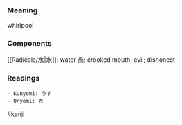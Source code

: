 ### Meaning

whirlpool

### Components

[[Radicals/水|水]]: water 咼: crooked mouth; evil; dishonest

### Readings

```
- Kunyomi: うず
- Onyomi: カ
```

#kanji